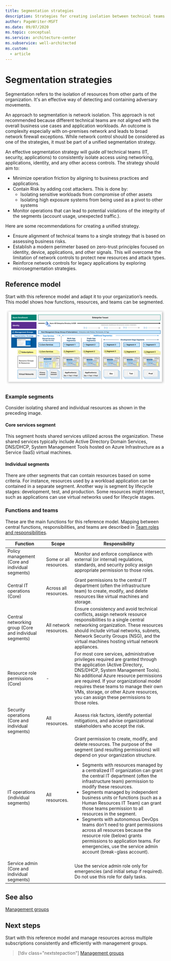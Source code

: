 ```yaml
---
title: Segmentation strategies
description: Strategies for creating isolation between technical teams.
author: PageWriter-MSFT
ms.date: 09/07/2020
ms.topic: conceptual
ms.service: architecture-center
ms.subservice: well-architected
ms.custom:
  - article
---
```


# Segmentation strategies

Segmentation refers to the isolation of resources from other parts of the organization. It's an effective way of detecting and containing adversary movements. 

An approach to segmentation is network isolation. This approach is not recommended because different technical teams are not aligned with the overall business use cases and application workloads. An outcome is complexity especially with on-premises network and leads to broad network firewall exceptions. While network control should be considered as one of the strategies, it must be part of a unified segmentation strategy. 

An effective segmentation strategy will guide _all_ technical teams (IT, security, applications) to consistently isolate access using networking, applications, identity, and any other access controls. The strategy should aim to:

- Minimize operation friction by aligning to business practices and applications.
- Contain Risk by adding cost attackers. This is done by:
    -   Isolating sensitive workloads from compromise of other assets
    -   Isolating high exposure systems from being used as a pivot to other
        systems
- Monitor operations that can lead to potential violations of the integrity of the segments (account usage, unexpected traffic.).

Here are some recommendations for creating a unified strategy. 

- Ensure alignment of technical teams to a single strategy that is based on assessing business risks.
- Establish a modern perimeter based on zero-trust principles focused on identity, device, applications, and other signals. This will overcome the limitation of network controls to protect new resources and attack types.
- Reinforce network controls for legacy applications by exploring microsegmentation strategies.

## Reference model
Start with this reference model and adapt it to your organization’s needs. This model shows how functions, resources, and teams can be segmented. 

![Enterprise tenant](images/enterprise-tenant.png)

### Example segments
Consider isolating shared and individual resources as shown in the preceding image.
#### Core services segment
This segment hosts shared services utilized across the organization. These shared services typically include Active Directory Domain Services, DNS/DHCP, System Management Tools hosted on Azure Infrastructure as a Service (IaaS) virtual machines. 

#### Individual segments
There are other segments that can contain resources based on some criteria. For instance, resources used by a workload application can be contained in a separate segment. Another way is segment by lifecycle stages: development, test, and production. Some resources might intersect, such as applications can use virtual networks used for lifecycle stages. 

### Functions and teams
These are the main functions for this reference model. Mapping between central functions, responsibilities, and teams are described in [Team roles and responsibilities](design-role-definitions.md). 

|Function|Scope|Responsibility|
|---|---|---|
|Policy management (Core and individual segments)|Some or all resources.|Monitor and enforce compliance with external (or internal) regulations, standards, and security policy assign appropriate permission to those roles.|
|Central IT operations (Core)|Across all resources.|Grant permissions to the central IT department (often the infrastructure team) to create, modify, and delete resources like virtual machines and storage.|
|Central networking group (Core and individual segments)|All network resources.|Ensure consistency and avoid technical conflicts, assign network resource responsibilities to a single central networking organization. These resources should include virtual networks, subnets, Network Security Groups (NSG), and the virtual machines hosting virtual network appliances. |
|Resource role permissions (Core)|-|For most core services, administrative privileges required are granted through the application (Active Directory, DNS/DHCP, System Management Tools). No additional Azure resource permissions are required. If your organizational model requires these teams to manage their own VMs, storage, or other Azure resources, you can assign these permissions to those roles.| 
|Security operations (Core and individual segments)|All resources.|Assess risk factors, identify potential mitigations, and advise organizational stakeholders who accept the risk.|
|IT operations (individual segments) |All resources.|Grant permission to create, modify, and delete resources. The purpose of the segment (and resulting permissions) will depend on your organization structure. <ul><li>Segments with resources managed by a centralized IT organization can grant the central IT department (often the infrastructure team) permission to modify these resources.</li><li>Segments managed by independent business units or functions (such as a Human Resources IT Team) can grant those teams permission to all resources in the segment.</li><li>Segments with autonomous DevOps teams don’t need to grant permissions across all resources because the resource role (below) grants permissions to application teams. For emergencies, use the service admin account (break-glass account).</li></ul>|
|Service admin (Core and individual segments)||Use the service admin role only for emergencies (and initial setup if required). Do not use this role for daily tasks.|


## See also
[Management groups](design-management-groups.md)

## Next steps
Start with this reference model and manage resources across multiple subscriptions consistently and efficiently with management groups. 
> [!div class="nextstepaction"]
> [Management groups](design-management-groups.md)